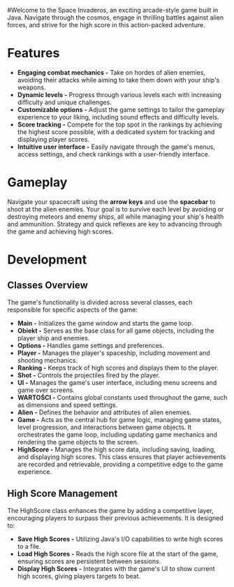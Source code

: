 #Welcome to the Space Invaderos, an exciting arcade-style game built in Java. Navigate through the cosmos, engage in thrilling battles against alien forces, and strive for the high score in this action-packed adventure.

# Features
- **Engaging combat mechanics -** Take on hordes of alien enemies, avoiding their attacks while aiming to take them down with your ship's weapons.
- **Dynamic levels -** Progress through various levels each with increasing difficulty and unique challenges.
- **Customizable options -** Adjust the game settings to tailor the gameplay experience to your liking, including sound effects and difficulty levels.
- **Score tracking -** Compete for the top spot in the rankings by achieving the highest score possible, with a dedicated system for tracking and displaying player scores.
- **Intuitive user interface -** Easily navigate through the game's menus, access settings, and check rankings with a user-friendly interface.

# Gameplay
Navigate your spacecraft using the **arrow keys** and use the **spacebar** to shoot at the alien enemies. Your goal is to survive each level by avoiding or destroying meteors and enemy ships, all while managing your ship's health and ammunition. Strategy and quick reflexes are key to advancing through the game and achieving high scores.

# Development
## Classes Overview
The game's functionality is divided across several classes, each responsible for specific aspects of the game:

- **Main -** Initializes the game window and starts the game loop.
- **Obiekt -** Serves as the base class for all game objects, including the player ship and enemies.
- **Options -** Handles game settings and preferences.
- **Player -** Manages the player's spaceship, including movement and shooting mechanics.
- **Ranking -** Keeps track of high scores and displays them to the player.
- **Shot -** Controls the projectiles fired by the player.
- **UI -** Manages the game's user interface, including menu screens and game over screens.
- **WARTOŚCI -** Contains global constants used throughout the game, such as dimensions and speed settings.
- **Alien -** Defines the behavior and attributes of alien enemies.
- **Game -** Acts as the central hub for game logic, managing game states, level progression, and interactions between game objects. It orchestrates the game loop, including updating game mechanics and rendering the game objects to the screen.
- **HighScore -** Manages the high score data, including saving, loading, and displaying high scores. This class ensures that player achievements are recorded and retrievable, providing a competitive edge to the game experience.

## High Score Management
The HighScore class enhances the game by adding a competitive layer, encouraging players to surpass their previous achievements. It is designed to:

- **Save High Scores -** Utilizing Java's I/O capabilities to write high scores to a file.
- **Load High Scores -** Reads the high score file at the start of the game, ensuring scores are persistent between sessions.
- **Display High Scores -** Integrates with the game's UI to show current high scores, giving players targets to beat.
